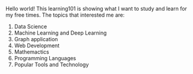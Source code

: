 Hello world! This learning101 is showing what I want to study and learn for my free times.
The topics that interested me are:
1. Data Science 
2. Machine Learning and Deep Learning
3. Graph application
4. Web Development
5. Mathemactics
6. Programming Languages
7. Popular Tools and Technology

